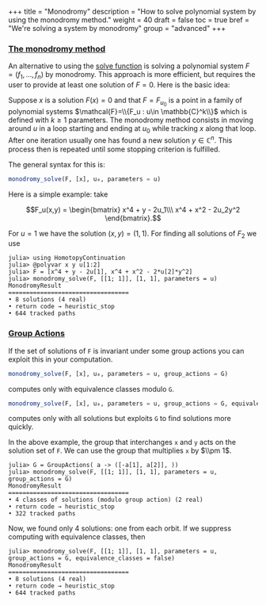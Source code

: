 +++
title = "Monodromy"
description = "How to solve polynomial system by using the monodromy method."
weight = 40
draft = false
toc = true
bref = "We're solving a system by monodromy"
group = "advanced"
+++




<h3 class="section-head" id="monodromy"><a href="#monodromy">The monodromy method</a></h3>


An alternative to using the [solve function](/guides/examples.md) is solving a polynomial system $F=(f_1,\ldots,f_n)$ by monodromy. This approach is more efficient, but requires the user to provide at least one solution of $F=0$. Here is the basic idea:


Suppose $x$ is a solution $F(x)=0$ and that $F=F_{u_0}$ is a point in a family of polynomial systems $\mathcal{F}=\\{F_u : u\in \mathbb{C}^k\\}$ which is defined with $k\geq 1$ parameters. The monodromy method consists in moving around $u$ in a loop starting and ending at $u_0$ while tracking $x$ along that loop. After one iteration usually one has found a new solution $y\in \mathbb{C}^n$. This process then is repeated until some stopping criterion is fulfilled.


The general syntax for this is:


```julia
monodromy_solve(F, [x], u₀, parameters = u)
```

Here is a simple example: take

$$F_u(x,y) = \begin{bmatrix} x^4 + y - 2u_1\\\ x^4 + x^2 - 2u_2y^2 \end{bmatrix}.$$

For $u=1$ we have the solution $(x,y) = (1,1)$. For finding all solutions of $F_2$ we use

```julia-repl
julia> using HomotopyContinuation
julia> @polyvar x y u[1:2]
julia> F = [x^4 + y - 2u[1], x^4 + x^2 - 2*u[2]*y^2]
julia> monodromy_solve(F, [[1; 1]], [1, 1], parameters = u)
MonodromyResult
==================================
• 8 solutions (4 real)
• return code → heuristic_stop
• 644 tracked paths
```

<h3 class="section-head" id="monodromy"><a href="#monodromy">Group Actions</a></h3>

If the set of solutions of `F` is invariant under some group actions you can exploit this in your computation.

```julia
monodromy_solve(F, [x], u₀, parameters = u, group_actions = G)
```

computes only with equivalence classes modulo `G`.


```julia
monodromy_solve(F, [x], u₀, parameters = u, group_actions = G, equivalence_classes = false)
```

computes only with all solutions but exploits `G` to find solutions more quickly.

In the above example, the group that interchanges `x` and `y` acts on the solution set of `F`. We can use the group that multiplies `x` by $\\pm 1$.

```julia-repl
julia> G = GroupActions( a -> ([-a[1], a[2]], ))
julia> monodromy_solve(F, [[1; 1]], [1, 1], parameters = u, group_actions = G)
MonodromyResult
==================================
• 4 classes of solutions (modulo group action) (2 real)
• return code → heuristic_stop
• 322 tracked paths
```

Now, we found only 4 solutions: one from each orbit. If we suppress computing with equivalence classes, then

```julia-repl
julia> monodromy_solve(F, [[1; 1]], [1, 1], parameters = u, group_actions = G, equivalence_classes = false)
MonodromyResult
==================================
• 8 solutions (4 real)
• return code → heuristic_stop
• 644 tracked paths
```
